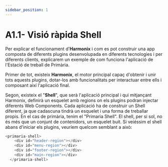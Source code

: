 ```yaml
---
sidebar_position: 1
---
```


# A1.1- Visió ràpida Shell

Per explicar el funcionament d'**Harmonix** i com es pot construir una app composta de diferents plugins desenvolupada en diferents tecnologies i per diferents clients, explicarem un exemple de com funciona l'aplicació de l'Estació de treball de Primària.

  

Primer de tot, existeix **Harmonix**, el motor principal capaç d'obtenir i unir tots aquests plugins, dotar-los amb funcionalitats per interactuar entre ells i composant així l'aplicació final.

  

Segon, existeix el "**Shell**", que serà l'aplicació principal i qui mitjançant Harmonix, definirà un esquelet amb regions on els plugins podran injectar diferents Web Components. Cada aplicació ha de construir un Shell diferent, ja que cadascuna tindrà un esquelet i una forma de treballar propis. En el cas de primària, tenim el "Primaria Shell". El shell, per si sol, no és més que un conjunt de contenidors, un esquelet buit. Si veiéssim el shell abans d'iniciar els plugins, veuríem quelcom semblant a això:

  

```typescript
<primaria-shell>
    <div id="header-region"></div>
    <div id="menu-region"></div>
    <div id="footer-region"></div>
    <div id="main-region"></div>
  </primaria-shell>
```